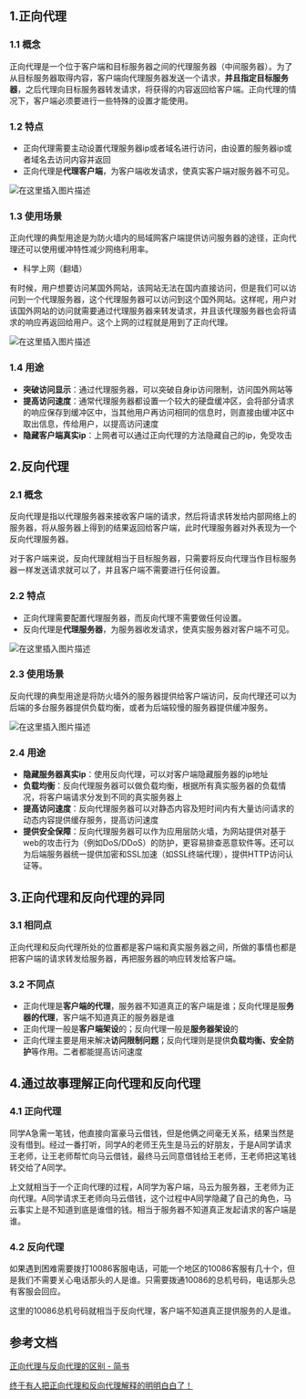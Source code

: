 ## 1.正向代理



### 1.1 概念
正向代理是一个位于客户端和目标服务器之间的代理服务器（中间服务器）。为了从目标服务器取得内容，客户端向代理服务器发送一个请求，**并且指定目标服务器**，之后代理向目标服务器转发请求，将获得的内容返回给客户端。正向代理的情况下，客户端必须要进行一些特殊的设置才能使用。



### 1.2 特点
- 正向代理需要主动设置代理服务器ip或者域名进行访问，由设置的服务器ip或者域名去访问内容并返回
- 正向代理是**代理客户端**，为客户端收发请求，使真实客户端对服务器不可见。

![在这里插入图片描述](https://img-blog.csdnimg.cn/47a23a3b43944d39a8911d5fedcec043.png)



### 1.3 使用场景
正向代理的典型用途是为防火墙内的局域网客户端提供访问服务器的途径，正向代理还可以使用缓冲特性减少网络利用率。


- 科学上网（翻墙）

有时候，用户想要访问某国外网站，该网站无法在国内直接访问，但是我们可以访问到一个代理服务器，这个代理服务器可以访问到这个国外网站。这样呢，用户对该国外网站的访问就需要通过代理服务器来转发请求，并且该代理服务器也会将请求的响应再返回给用户。这个上网的过程就是用到了正向代理。

![在这里插入图片描述](https://img-blog.csdnimg.cn/9fff8ace5eba48d193cdf7d104eba629.png)



### 1.4 用途
- **突破访问显示**：通过代理服务器，可以突破自身ip访问限制，访问国外网站等
- **提高访问速度**：通常代理服务器都设置一个较大的硬盘缓冲区，会将部分请求的响应保存到缓冲区中，当其他用户再访问相同的信息时，则直接由缓冲区中取出信息，传给用户，以提高访问速度
- **隐藏客户端真实ip**：上网者可以通过正向代理的方法隐藏自己的ip，免受攻击





## 2.反向代理



### 2.1 概念
反向代理是指以代理服务器来接收客户端的请求，然后将请求转发给内部网络上的服务器，将从服务器上得到的结果返回给客户端，此时代理服务器对外表现为一个反向代理服务器。

对于客户端来说，反向代理就相当于目标服务器，只需要将反向代理当作目标服务器一样发送请求就可以了，并且客户端不需要进行任何设置。



### 2.2 特点
- 正向代理需要配置代理服务器，而反向代理不需要做任何设置。
- 反向代理是**代理服务器**，为服务器收发请求，使真实服务器对客户端不可见。

![在这里插入图片描述](https://img-blog.csdnimg.cn/e93b8af934b14b769644ebdb94d142ed.png)



### 2.3 使用场景
反向代理的典型用途是将防火墙外的服务器提供给客户端访问，反向代理还可以为后端的多台服务器提供负载均衡，或者为后端较慢的服务器提供缓冲服务。

![在这里插入图片描述](https://img-blog.csdnimg.cn/14e38ed5ee064d8ab0b08655950646b9.png)



### 2.4 用途
- **隐藏服务器真实ip**：使用反向代理，可以对客户端隐藏服务器的ip地址
- **负载均衡**：反向代理服务器可以做负载均衡，根据所有真实服务器的负载情况，将客户端请求分发到不同的真实服务器上
- **提高访问速度**：反向代理服务器可以对静态内容及短时间内有大量访问请求的动态内容提供缓存服务，提高访问速度
- **提供安全保障**：反向代理服务器可以作为应用层防火墙，为网站提供对基于web的攻击行为（例如DoS/DDoS）的防护，更容易排查恶意软件等。还可以为后端服务器统一提供加密和SSL加速（如SSL终端代理），提供HTTP访问认证等。





## 3.正向代理和反向代理的异同



### 3.1 相同点
正向代理和反向代理所处的位置都是客户端和真实服务器之间，所做的事情也都是把客户端的请求转发给服务器，再把服务器的响应转发给客户端。



### 3.2 不同点
- 正向代理是**客户端的代理**，服务器不知道真正的客户端是谁；反向代理是服**务器的代理**，客户端不知道真正的服务器是谁
- 正向代理一般是**客户端架设**的；反向代理一般是**服务器架设**的
- 正向代理主要是用来解决**访问限制问题**；反向代理则是提供**负载均衡、安全防护**等作用。二者都能提高访问速度



## 4.通过故事理解正向代理和反向代理



### 4.1 正向代理
同学A急需一笔钱，他直接向富豪马云借钱，但是他俩之间毫无关系，结果当然是没有借到。经过一番打听，同学A的老师王先生是马云的好朋友，于是A同学请求王老师，让王老师帮忙向马云借钱，最终马云同意借钱给王老师，王老师把这笔钱转交给了A同学。

上文就相当于一个正向代理的过程，A同学为客户端，马云为服务器，王老师为正向代理。A同学请求王老师向马云借钱，这个过程中A同学隐藏了自己的角色，马云事实上是不知道到底是谁借的钱。相当于服务器不知道真正发起请求的客户端是谁。



### 4.2 反向代理
如果遇到困难需要拨打10086客服电话，可能一个地区的10086客服有几十个，但是我们不需要关心电话那头的人是谁。只需要拨通10086的总机号码，电话那头总有客服会回应。

这里的10086总机号码就相当于反向代理，客户端不知道真正提供服务的人是谁。




## 参考文档
[正向代理与反向代理的区别 - 简书](https://juejin.cn/post/6844904064266960903#heading-8)

[终于有人把正向代理和反向代理解释的明明白白了！](https://cloud.tencent.com/developer/article/1418457)